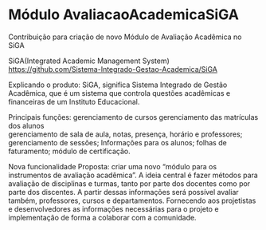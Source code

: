 # Módulo AvaliacaoAcademicaSiGA
Contribuição para criação de novo Módulo de Avaliação Acadêmica no SiGA

SiGA(Integrated Academic Management System) 
https://github.com/Sistema-Integrado-Gestao-Academica/SiGA

Explicando o produto:
SiGA, significa Sistema Integrado de Gestão Acadêmica, que é um sistema que controla questões acadêmicas e financeiras de um Instituto Educacional.

Principais funções:
	gerenciamento de cursos
	gerenciamento das matrículas dos alunos 	
	gerenciamento de sala de aula, notas, presença, horário e professores;
  	gerenciamento de sessões;
  	Informações para os alunos;
	folhas de faturamento;
	módulo de certificação. 
  
  Nova funcionalidade Proposta:
  criar uma novo “módulo para os instrumentos de avaliação acadêmica”. A ideia central é fazer métodos para avaliação de disciplinas e turmas, 
  tanto por parte dos docentes como por parte dos discentes. A partir dessas informações será possível avaliar também, professores, cursos e departamentos.
  Fornecendo aos projetistas e desenvolvedores as informações necessárias para o projeto e implementação de forma a colaborar com a comunidade.
